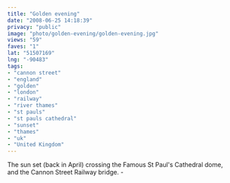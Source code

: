 ```yaml
---
title: "Golden evening"
date: "2008-06-25 14:18:39"
privacy: "public"
image: "photo/golden-evening/golden-evening.jpg"
views: "59"
faves: "1"
lat: "51507169"
lng: "-90483"
tags:
- "cannon street"
- "england"
- "golden"
- "london"
- "railway"
- "river thames"
- "st pauls"
- "st pauls cathedral"
- "sunset"
- "thames"
- "uk"
- "United Kingdom"
---
```

The sun set (back in April) crossing the Famous St Paul's Cathedral dome, and the Cannon Street Railway bridge. - <a href="/photos/2008/06/25/golden-evening"></a>
